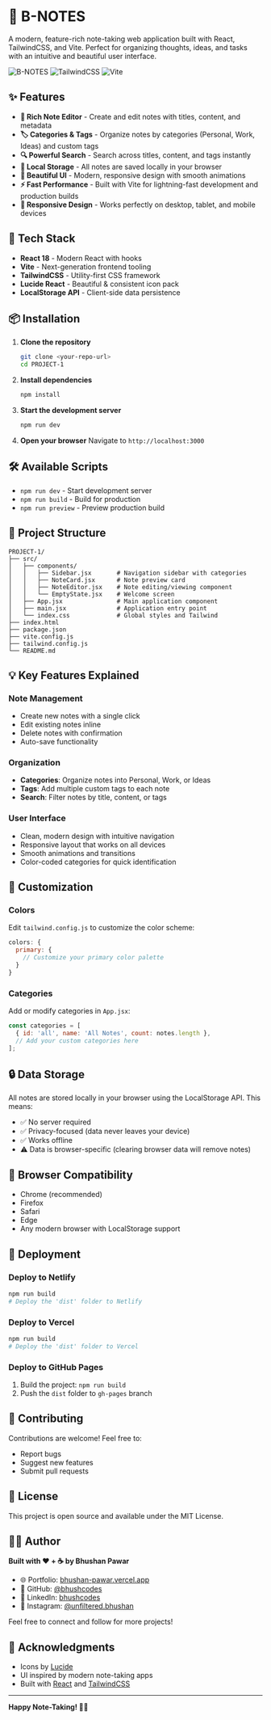 # 📝 B-NOTES

A modern, feature-rich note-taking web application built with React, TailwindCSS, and Vite. Perfect for organizing thoughts, ideas, and tasks with an intuitive and beautiful user interface.

![B-NOTES](https://img.shields.io/badge/React-18.2.0-blue)
![TailwindCSS](https://img.shields.io/badge/TailwindCSS-3.3.6-38bdf8)
![Vite](https://img.shields.io/badge/Vite-5.0.8-646cff)

## ✨ Features

- **📝 Rich Note Editor** - Create and edit notes with titles, content, and metadata
- **🏷️ Categories & Tags** - Organize notes by categories (Personal, Work, Ideas) and custom tags
- **🔍 Powerful Search** - Search across titles, content, and tags instantly
- **💾 Local Storage** - All notes are saved locally in your browser
- **🎨 Beautiful UI** - Modern, responsive design with smooth animations
- **⚡ Fast Performance** - Built with Vite for lightning-fast development and production builds
- **📱 Responsive Design** - Works perfectly on desktop, tablet, and mobile devices

## 🚀 Tech Stack

- **React 18** - Modern React with hooks
- **Vite** - Next-generation frontend tooling
- **TailwindCSS** - Utility-first CSS framework
- **Lucide React** - Beautiful & consistent icon pack
- **LocalStorage API** - Client-side data persistence

## 📦 Installation

1. **Clone the repository**
   ```bash
   git clone <your-repo-url>
   cd PROJECT-1
   ```

2. **Install dependencies**
   ```bash
   npm install
   ```

3. **Start the development server**
   ```bash
   npm run dev
   ```

4. **Open your browser**
   Navigate to `http://localhost:3000`

## 🛠️ Available Scripts

- `npm run dev` - Start development server
- `npm run build` - Build for production
- `npm run preview` - Preview production build

## 📁 Project Structure

```
PROJECT-1/
├── src/
│   ├── components/
│   │   ├── Sidebar.jsx       # Navigation sidebar with categories
│   │   ├── NoteCard.jsx      # Note preview card
│   │   ├── NoteEditor.jsx    # Note editing/viewing component
│   │   └── EmptyState.jsx    # Welcome screen
│   ├── App.jsx               # Main application component
│   ├── main.jsx              # Application entry point
│   └── index.css             # Global styles and Tailwind
├── index.html
├── package.json
├── vite.config.js
├── tailwind.config.js
└── README.md
```

## 💡 Key Features Explained

### Note Management
- Create new notes with a single click
- Edit existing notes inline
- Delete notes with confirmation
- Auto-save functionality

### Organization
- **Categories**: Organize notes into Personal, Work, or Ideas
- **Tags**: Add multiple custom tags to each note
- **Search**: Filter notes by title, content, or tags

### User Interface
- Clean, modern design with intuitive navigation
- Responsive layout that works on all devices
- Smooth animations and transitions
- Color-coded categories for quick identification

## 🎨 Customization

### Colors
Edit `tailwind.config.js` to customize the color scheme:
```javascript
colors: {
  primary: {
    // Customize your primary color palette
  }
}
```

### Categories
Add or modify categories in `App.jsx`:
```javascript
const categories = [
  { id: 'all', name: 'All Notes', count: notes.length },
  // Add your custom categories here
];
```

## 🔒 Data Storage

All notes are stored locally in your browser using the LocalStorage API. This means:
- ✅ No server required
- ✅ Privacy-focused (data never leaves your device)
- ✅ Works offline
- ⚠️ Data is browser-specific (clearing browser data will remove notes)

## 📱 Browser Compatibility

- Chrome (recommended)
- Firefox
- Safari
- Edge
- Any modern browser with LocalStorage support

## 🚀 Deployment

### Deploy to Netlify
```bash
npm run build
# Deploy the 'dist' folder to Netlify
```

### Deploy to Vercel
```bash
npm run build
# Deploy the 'dist' folder to Vercel
```

### Deploy to GitHub Pages
1. Build the project: `npm run build`
2. Push the `dist` folder to `gh-pages` branch

## 🤝 Contributing

Contributions are welcome! Feel free to:
- Report bugs
- Suggest new features
- Submit pull requests

## 📝 License

This project is open source and available under the MIT License.

## 👨‍💻 Author

**Built with ❤️ + ☕ by Bhushan Pawar**

- 🌐 Portfolio: [bhushan-pawar.vercel.app](https://bhushan-pawar.vercel.app/)
- 🐙 GitHub: [@bhushcodes](https://github.com/bhushcodes)
- 💼 LinkedIn: [bhushcodes](https://www.linkedin.com/in/bhushcodes/)
- 📸 Instagram: [@unfiltered.bhushan](https://www.instagram.com/unfiltered.bhushan/)

Feel free to connect and follow for more projects!

## 🙏 Acknowledgments

- Icons by [Lucide](https://lucide.dev/)
- UI inspired by modern note-taking apps
- Built with [React](https://react.dev/) and [TailwindCSS](https://tailwindcss.com/)

---

**Happy Note-Taking! 📝✨**
